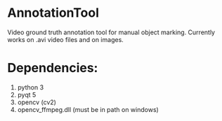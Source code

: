 # AnnotationTool
Video ground truth annotation tool for manual object marking.
Currently works on .avi video files and on images.

# Dependencies:
1. python 3
2. pyqt 5
3. opencv (cv2)
4. opencv_ffmpeg.dll (must be in path on windows)

